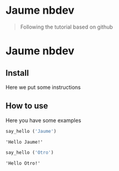 # Jaume nbdev
> Following the tutorial based on github


# Jaume nbdev

## Install

Here we put some instructions

## How to use

Here you have some examples

```python
say_hello ('Jaume')
```




    'Hello Jaume!'



```python
say_hello ('Otro')
```




    'Hello Otro!'


